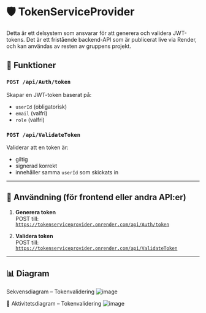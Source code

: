 # 🛡️ TokenServiceProvider

Detta är ett delsystem som ansvarar för att generera och validera JWT-tokens. Det är ett fristående backend-API som är publicerat live via Render, och kan användas av resten av gruppens projekt.

## 📌 Funktioner

### `POST /api/Auth/token`
Skapar en JWT-token baserat på:
- `userId` (obligatorisk)
- `email` (valfri)
- `role` (valfri)

### `POST /api/ValidateToken`
Validerar att en token är:
- giltig
- signerad korrekt
- innehåller samma `userId` som skickats in

---

## 🔧 Användning (för frontend eller andra API:er)

1. **Generera token**  
   POST till:  
   [`https://tokenserviceprovider.onrender.com/api/Auth/token`](https://tokenserviceprovider.onrender.com/api/Auth/token)

2. **Validera token**  
   POST till:  
   [`https://tokenserviceprovider.onrender.com/api/ValidateToken`](https://tokenserviceprovider.onrender.com/api/ValidateToken)

---

## 📊 Diagram
Sekvensdiagram – Tokenvalidering
![image](https://github.com/user-attachments/assets/f708bc24-a912-475b-8d6e-f54ee5cf09e0)

📄 Aktivitetsdiagram – Tokenvalidering
![image](https://github.com/user-attachments/assets/de5a8b32-a5d3-40a5-9dcd-7c13aea10974)
